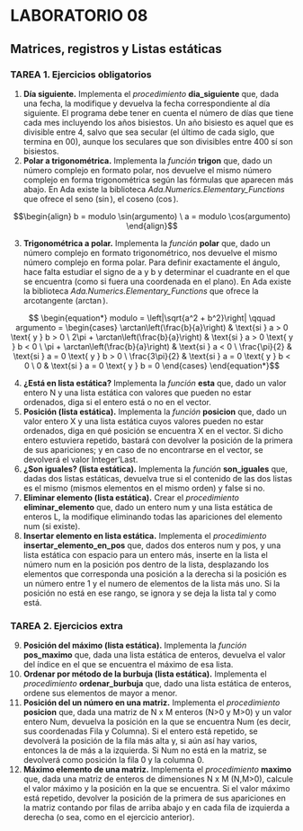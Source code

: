 # LABORATORIO 08
## Matrices, registros y Listas estáticas
### TAREA 1. Ejercicios obligatorios
1. **Día siguiente.** Implementa el _procedimiento_ **dia_siguiente** que, dada una fecha, la modifique y devuelva la fecha correspondiente al día siguiente. El programa debe tener en cuenta el número de días que tiene cada mes incluyendo los años bisiestos. Un año bisiesto es aquel que es divisible entre 4, salvo que sea secular (el último de cada siglo, que termina en 00), aunque los seculares que son divisibles entre 400 sí son bisiestos.
2. **Polar a trigonométrica.** Implementa la _función_ **trigon** que, dado un número complejo en formato polar, nos devuelve el mismo número complejo en forma trigonométrica según las fórmulas que aparecen más abajo. En Ada existe la biblioteca _Ada.Numerics.Elementary_Functions_ que ofrece el seno ($\sin$), el coseno ($\cos$).
  ```math
  \begin{align}
    b = modulo \sin(argumento) \
    a = modulo \cos(argumento)
  \end{align}
  ```
3. **Trigonométrica a polar.** Implementa la _función_ **polar** que, dado un número complejo en formato trigonométrico, nos devuelve el mismo número complejo en forma polar. Para definir exactamente el ángulo, hace falta estudiar el signo de a y b y determinar el cuadrante en el que se encuentra (como si fuera una coordenada en el plano). En Ada existe la biblioteca _Ada.Numerics.Elementary_Functions_ que ofrece la arcotangente ($\arctan$).
  ```math
    \begin{equation*}
      modulo = \left|\sqrt{a^2 + b^2}\right| \qquad
      argumento = \begin{cases}
        \arctan\left(\frac{b}{a}\right) & \text{si } a > 0 \text{ y } b > 0 \
        2\pi + \arctan\left(\frac{b}{a}\right) & \text{si } a > 0 \text{ y } b < 0 \
        \pi + \arctan\left(\frac{b}{a}\right) & \text{si } a < 0 \
        \frac{\pi}{2} & \text{si } a = 0 \text{ y } b > 0 \
        \frac{3\pi}{2} & \text{si } a = 0 \text{ y } b < 0 \
        0 & \text{si } a = 0 \text{ y } b = 0
       \end{cases}
    \end{equation*}
  ```
4. **¿Está en lista estática?** Implementa la _función_ **esta** que, dado un valor entero N y una lista estática con valores que pueden no estar ordenados, diga si el entero está o no en el vector.
5. **Posición (lista estática).** Implementa la _función_ **posicion** que, dado un valor entero X y una lista estática cuyos valores pueden no estar ordenados, diga en qué posición se encuentra X en el vector. Si dicho entero estuviera repetido, bastará con devolver la posición de la primera de sus apariciones; y en caso de no encontrarse en el vector, se devolverá el valor Integer’Last.
6. **¿Son iguales? (lista estática).** Implementa la _función_ **son_iguales** que, dadas dos listas estáticas, devuelva true si el contenido de las dos listas es el mismo (mismos elementos en el mismo orden) y false si no.
7. **Eliminar elemento (lista estática).** Crear el _procedimiento_ **eliminar_elemento** que, dado un entero num y una lista estática de enteros L, la modifique eliminando todas las apariciones del elemento num (si existe).
8. **Insertar elemento en lista estática.** Implementa el _procedimiento_ **insertar_elemento_en_pos** que, dados dos enteros num y pos, y una lista estática con espacio para un entero más, inserte en la lista el número num en la posición pos dentro de la lista, desplazando los elementos que corresponda una posición a la derecha si la posición es un número entre 1 y el numero de elementos de la lista más uno. Si la posición no está en ese rango, se ignora y se deja la lista tal y como está.
### TAREA 2. Ejercicios extra
9. **Posición del máximo (lista estática).** Implementa la _función_ **pos_maximo** que, dada una lista estática de enteros, devuelva el valor del índice en el que se encuentra el máximo de esa lista.
10. **Ordenar por método de la burbuja (lista estática).** Implementa el _procedimiento_ **ordenar_burbuja** que, dado una lista estática de enteros, ordene sus elementos de mayor a menor.
11. **Posición del un número en una matriz.** Implementa el _procedimiento_ **posicion** que, dada una matriz de N x M enteros (N>0 y M>0) y un valor entero Num, devuelva la posición en la que se encuentra Num (es decir, sus coordenadas Fila y Columna). Si el entero está repetido, se devolverá la posición de la fila más alta y, si aún así hay varios, entonces la de más a la izquierda. Si Num no está en la matriz, se devolverá como posición la fila 0 y la columna 0.
12. **Máximo elemento de una matriz.** Implementa el _procedimiento_ **maximo** que, dada una matriz de enteros de dimensiones N x M (N,M>0), calcule el valor máximo y la posición en la que se encuentra. Si el valor máximo está repetido, devolver la posición de la primera de sus apariciones en la matriz contando por filas de arriba abajo y en cada fila de izquierda a derecha (o sea, como en el ejercicio anterior).
